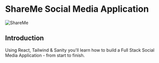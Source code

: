 # ShareMe Social Media Application
![ShareMe](https://i.ibb.co/8cLfj3X/image.png)


## Introduction


Using React, Tailwind & Sanity you'll learn how to build a Full Stack Social Media Application - from start to finish.


